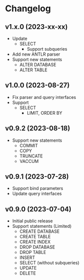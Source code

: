 # Changelog

## v1.x.0 (2023-xx-xx)
- Update
  - SELECT
    - Support subqueries
- Add new ANTLR parser
- Support new statements
  - ALTER DATABASE
  - ALTER TABLE 

## v1.0.0 (2023-08-27)
- Fix parser and query interfaces
- Support
  - SELECT
    - LIMIT, ORDER BY

## v0.9.2 (2023-08-18)
- Support new statements
  - COMMIT
  - COPY
  - TRUNCATE
  - VACCUM

## v0.9.1 (2023-07-28)
- Support bind parameters
- Update query interfaces

## v0.9.0 (2023-07-04)
- Initial public release  
- Support statements (Limited)
  - CREATE DATABASE
  - CREATE TABLE
  - CREATE INDEX
  - DROP DATABASE
  - DROP TABLE
  - INSERT
  - SELECT (without subqueries)
  - UPDATE
  - DELETE
